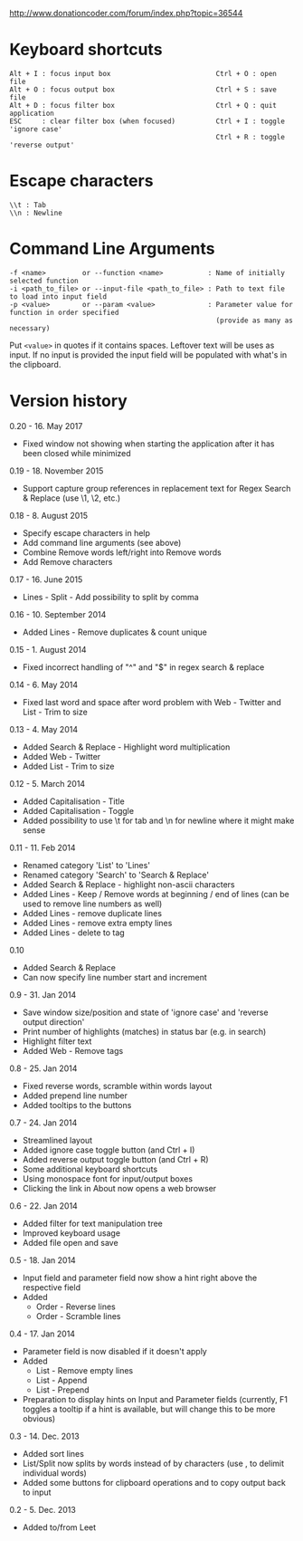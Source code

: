 http://www.donationcoder.com/forum/index.php?topic=36544

# Keyboard shortcuts

~~~
Alt + I : focus input box                          Ctrl + O : open file
Alt + O : focus output box                         Ctrl + S : save file
Alt + D : focus filter box                         Ctrl + Q : quit application
ESC     : clear filter box (when focused)          Ctrl + I : toggle 'ignore case'
                                                   Ctrl + R : toggle 'reverse output'
~~~
# Escape characters

~~~
\\t : Tab
\\n : Newline
~~~

# Command Line Arguments

~~~
-f <name>         or --function <name>           : Name of initially selected function
-i <path_to_file> or --input-file <path_to_file> : Path to text file to load into input field
-p <value>        or --param <value>             : Parameter value for function in order specified
                                                   (provide as many as necessary)
~~~

Put `<value>` in quotes if it contains spaces. Leftover text will be uses as input. If no input is
provided the input field will be populated with what's in the clipboard.

# Version history

0.20 - 16. May 2017

* Fixed window not showing when starting the application after it has been closed while minimized

0.19 - 18. November 2015

* Support capture group references in replacement text for Regex Search & Replace (use \1, \2, etc.)

0.18 - 8. August 2015

* Specify escape characters in help
* Add command line arguments (see above)
* Combine Remove words left/right into Remove words
* Add Remove characters

0.17 - 16. June 2015

* Lines - Split - Add possibility to split by comma

0.16 - 10. September 2014

* Added Lines - Remove duplicates & count unique

0.15 - 1. August 2014

* Fixed incorrect handling of "^" and "$" in regex search & replace

0.14 - 6. May 2014

* Fixed last word and space after word problem with Web - Twitter and List - Trim to size

0.13 - 4. May 2014

* Added Search & Replace - Highlight word multiplication
* Added Web - Twitter
* Added List - Trim to size

0.12 - 5. March 2014

* Added Capitalisation - Title
* Added Capitalisation - Toggle
* Added possibility to use \t for tab and \n for newline where it might make sense

0.11 - 11. Feb 2014

* Renamed category 'List' to 'Lines'
* Renamed category 'Search' to 'Search & Replace'
* Added Search & Replace - highlight non-ascii characters
* Added Lines - Keep / Remove words at beginning / end of lines (can be used to remove line numbers as well)
* Added Lines - remove duplicate lines
* Added Lines - remove extra empty lines
* Added Lines - delete to tag

0.10

* Added Search & Replace
* Can now specify line number start and increment

0.9 - 31. Jan 2014

* Save window size/position and state of 'ignore case' and 'reverse output direction'
* Print number of highlights (matches) in status bar (e.g. in search)
* Highlight filter text
* Added Web - Remove tags

0.8 - 25. Jan 2014

* Fixed reverse words, scramble within words layout
* Added prepend line number
* Added tooltips to the buttons

0.7 - 24. Jan 2014

* Streamlined layout
* Added ignore case toggle button (and Ctrl + I)
* Added reverse output toggle button (and Ctrl + R)
* Some additional keyboard shortcuts
* Using monospace font for input/output boxes
* Clicking the link in About now opens a web browser

0.6 - 22. Jan 2014

* Added filter for text manipulation tree
* Improved keyboard usage
* Added file open and save

0.5 - 18. Jan 2014

* Input field and parameter field now show a hint right above the respective field
* Added
  * Order - Reverse lines
  * Order - Scramble lines

0.4 - 17. Jan 2014

* Parameter field is now disabled if it doesn't apply
* Added
  * List - Remove empty lines
  * List - Append
  * List - Prepend
* Preparation to display hints on Input and Parameter fields
  (currently, F1 toggles a tooltip if a hint is available, but will change
   this to be more obvious)

0.3 - 14. Dec. 2013

* Added sort lines
* List/Split now splits by words instead of by characters (use , to delimit individual words)
* Added some buttons for clipboard operations and to copy output back to input

0.2 - 5. Dec. 2013

* Added to/from Leet
